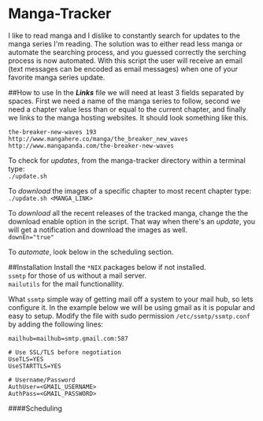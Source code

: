 # Manga-Tracker
I like to read manga and I dislike to constantly search for updates to the manga series I'm reading. The solution was to either read less manga or automate the searching process, and you guessed correctly the serching process is now automated. With this script the user will receive an email (text messages can be encoded as email messages) when one of your favorite manga series update.  

##How to use
In the ***Links*** file we will need at least 3 fields separated by spaces. First we need a name of the manga series to follow, second we need a chapter value less than or equal to the current chapter, and finally we links to the manga hosting websites. It should look something like this.  
```
the-breaker-new-waves 193 http://www.mangahere.co/manga/the_breaker_new_waves http://www.mangapanda.com/the-breaker-new-waves
```
To check for *updates*, from the manga-tracker directory within a terminal type:  
`./update.sh`  

 To *download* the images of a specific chapter to most recent chapter type:
 `./update.sh <MANGA_LINK>`  
 
 To *download* all the recent releases of the tracked manga, change the the download enable option in the script. That way when there's an *update*, you will get a notification and download the images as well.  
 `downEn="true"`
 
 To *automate*, look below in the scheduling section.  
 
##Installation
Install the `*NIX` packages below if not installed.  
`ssmtp` for those of us without a mail server.  
`mailutils` for the mail functionallity.  

What `ssmtp` simple way of getting mail off a system to your mail hub, so lets configure it. In the example below we will be using gmail as it is popular and easy to setup. Modify the file with sudo permission `/etc/ssmtp/ssmtp.conf` by adding the following lines:

```
mailhub=mailhub=smtp.gmail.com:587  
  
# Use SSL/TLS before negotiation  
UseTLS=YES  
UseSTARTTLS=YES  

# Username/Password  
AuthUser=<GMAIL_USERNAME>  
AuthPass=<GMAIL_PASSWORD>  
```
####Scheduling
